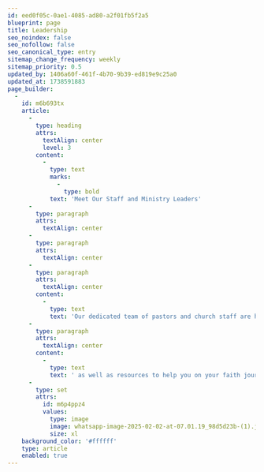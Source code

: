 ```yaml
---
id: eed0f05c-0ae1-4085-ad80-a2f01fb5f2a5
blueprint: page
title: Leadership
seo_noindex: false
seo_nofollow: false
seo_canonical_type: entry
sitemap_change_frequency: weekly
sitemap_priority: 0.5
updated_by: 1406a60f-461f-4b70-9b39-ed819e9c25a0
updated_at: 1738591883
page_builder:
  -
    id: m6b693tx
    article:
      -
        type: heading
        attrs:
          textAlign: center
          level: 3
        content:
          -
            type: text
            marks:
              -
                type: bold
            text: 'Meet Our Staff and Ministry Leaders'
      -
        type: paragraph
        attrs:
          textAlign: center
      -
        type: paragraph
        attrs:
          textAlign: center
      -
        type: paragraph
        attrs:
          textAlign: center
        content:
          -
            type: text
            text: 'Our dedicated team of pastors and church staff are here to provide spiritual guidance and support,'
      -
        type: paragraph
        attrs:
          textAlign: center
        content:
          -
            type: text
            text: ' as well as resources to help you on your faith journey.'
      -
        type: set
        attrs:
          id: m6p4ppz4
          values:
            type: image
            image: whatsapp-image-2025-02-02-at-07.01.19_98d5d23b-(1).jpg
            size: xl
    background_color: '#ffffff'
    type: article
    enabled: true
---
```

